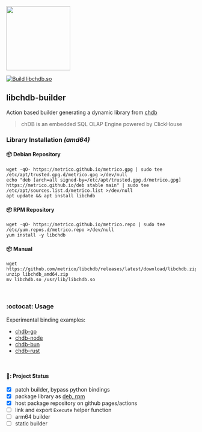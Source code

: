 <a href="https://chdb.fly.dev" target="_blank">
  <img src="https://user-images.githubusercontent.com/1423657/236688026-812c5d02-ddcc-4726-baf8-c7fe804c0046.png" width=170 />
</a>

[![Build libchdb.so](https://github.com/metrico/libchdb/actions/workflows/build_lib.yml/badge.svg)](https://github.com/metrico/libchdb/actions/workflows/build_lib.yml)

## libchdb-builder

Action based builder generating a dynamic library from [chdb](https://github.com/chdb-io/chdb)

> chDB is an embedded SQL OLAP Engine powered by ClickHouse

### Library Installation _(amd64)_

#### :package: Debian Repository
```
wget -qO- https://metrico.github.io/metrico.gpg | sudo tee /etc/apt/trusted.gpg.d/metrico.gpg >/dev/null
echo "deb [arch=all signed-by=/etc/apt/trusted.gpg.d/metrico.gpg] https://metrico.github.io/deb stable main" | sudo tee /etc/apt/sources.list.d/metrico.list >/dev/null
apt update && apt install libchdb
```

#### :package: RPM Repository
```
wget -qO- https://metrico.github.io/metrico.repo | sudo tee /etc/yum.repos.d/metrico.repo >/dev/null
yum install -y libchdb
```

#### :package: Manual
```
wget https://github.com/metrico/libchdb/releases/latest/download/libchdb.zip
unzip libchdb_amd64.zip
mv libchdb.so /usr/lib/libchdb.so
```

<br>

### :octocat: Usage
Experimental binding examples: 
* [chdb-go](https://github.com/chdb-io/chdb-go)
* [chdb-node](https://github.com/chdb-io/chdb-node)
* [chdb-bun](https://github.com/chdb-io/chdb-bun)
* [chdb-rust](https://github.com/chdb-io/chdb-rust)

<br>

#### 🚧: Project Status
- [x] patch builder, bypass python bindings
- [x] package library as [deb, rpm](https://github.com/metrico/libchdb/releases)
- [x] host package repository on github pages/actions
- [ ] link and export `Execute` helper function
- [ ] arm64 builder
- [ ] static builder
